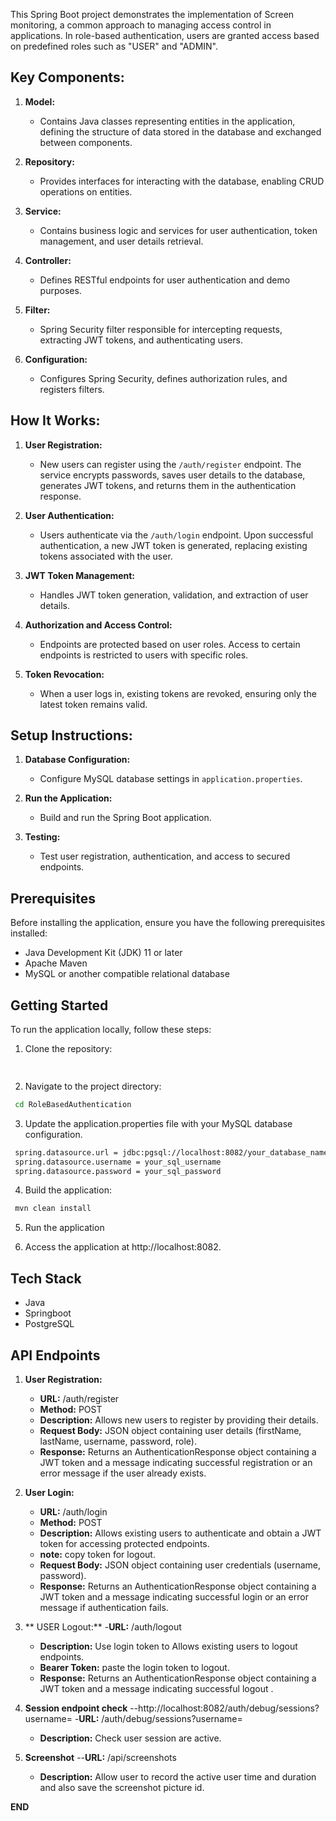 

This Spring Boot project demonstrates the implementation of Screen monitoring, a common approach to managing access control in applications. In role-based authentication, users are granted access based on predefined roles such as "USER" and "ADMIN".

## Key Components:

1. **Model:**
   - Contains Java classes representing entities in the application, defining the structure of data stored in the database and exchanged between components.
   
2. **Repository:**
   - Provides interfaces for interacting with the database, enabling CRUD operations on entities.
   
3. **Service:**
   - Contains business logic and services for user authentication, token management, and user details retrieval.
   
4. **Controller:**
   - Defines RESTful endpoints for user authentication and demo purposes.
   
5. **Filter:**
   - Spring Security filter responsible for intercepting requests, extracting JWT tokens, and authenticating users.
   
6. **Configuration:**
   - Configures Spring Security, defines authorization rules, and registers filters.

## How It Works:

1. **User Registration:**
   - New users can register using the `/auth/register` endpoint. The service encrypts passwords, saves user details to the database, generates JWT tokens, and returns them in the authentication response.
   
2. **User Authentication:**
   - Users authenticate via the `/auth/login` endpoint. Upon successful authentication, a new JWT token is generated, replacing existing tokens associated with the user.
   
3. **JWT Token Management:**
   - Handles JWT token generation, validation, and extraction of user details.
   
4. **Authorization and Access Control:**
   - Endpoints are protected based on user roles. Access to certain endpoints is restricted to users with specific roles.
   
5. **Token Revocation:**
   - When a user logs in, existing tokens are revoked, ensuring only the latest token remains valid.

## Setup Instructions:

1. **Database Configuration:**
   - Configure MySQL database settings in `application.properties`.
   
2. **Run the Application:**
   - Build and run the Spring Boot application.
   
3. **Testing:**
   - Test user registration, authentication, and access to secured endpoints.

## Prerequisites 
Before installing the application, ensure you have the following prerequisites installed:

- Java Development Kit (JDK) 11 or later
- Apache Maven
- MySQL or another compatible relational database


## Getting Started

To run the application locally, follow these steps:

1. Clone the repository:

```bash
 
```
2. Navigate to the project directory:

```bash
 cd RoleBasedAuthentication
```
3. Update the application.properties file with your MySQL database configuration.

```bash
 spring.datasource.url = jdbc:pgsql://localhost:8082/your_database_name
 spring.datasource.username = your_sql_username
 spring.datasource.password = your_sql_password
```

4. Build the application:
```bash
 mvn clean install
```

5. Run the application


6. Access the application at http://localhost:8082.

## Tech Stack

- Java
- Springboot
- PostgreSQL

## API Endpoints

1. **User Registration:**
   - **URL:** /auth/register
   - **Method:** POST
   - **Description:** Allows new users to register by providing their details.
   - **Request Body:** JSON object containing user details (firstName, lastName, username, password, role).
   - **Response:** Returns an AuthenticationResponse object containing a JWT token and a message indicating successful registration or an error message if the user already exists.

2. **User Login:**
   - **URL:** /auth/login
   - **Method:** POST
   - **Description:** Allows existing users to authenticate and obtain a JWT token for accessing protected endpoints.
   - **note:** copy token for logout.
   - **Request Body:** JSON object containing user credentials (username, password).
   - **Response:** Returns an AuthenticationResponse object containing a JWT token and a message indicating successful login or an error message if authentication fails.

3. ** USER Logout:**
   -**URL:** /auth/logout
   - **Description:** Use login token to Allows existing users to logout endpoints.
   - **Bearer Token:** paste the login token to logout.
   - **Response:** Returns an AuthenticationResponse object containing a JWT token and a message indicating successful logout .
   
4. **Session endpoint check**
   --http://localhost:8082/auth/debug/sessions?username=
   -**URL:** /auth/debug/sessions?username=
   - **Description:** Check user session are active.

5.  **Screenshot**
    --**URL:** /api/screenshots
    - **Description:** Allow user to record the active user time and duration and also save the screenshot picture id.


**END**

   



